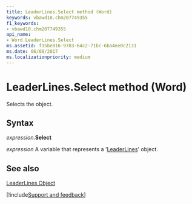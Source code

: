 ```yaml
---
title: LeaderLines.Select method (Word)
keywords: vbawd10.chm207749355
f1_keywords:
- vbawd10.chm207749355
api_name:
- Word.LeaderLines.Select
ms.assetid: f35be016-9783-64c2-71bc-6ba4ee0c2131
ms.date: 06/08/2017
ms.localizationpriority: medium
---
```



# LeaderLines.Select method (Word)

Selects the object.


## Syntax

_expression_.**Select**

_expression_ A variable that represents a '[LeaderLines](Word.LeaderLines.md)' object.


## See also


[LeaderLines Object](Word.LeaderLines.md)

[!include[Support and feedback](~/includes/feedback-boilerplate.md)]